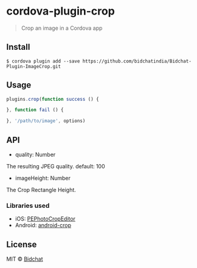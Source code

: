 # cordova-plugin-crop

> Crop an image in a Cordova app


## Install

```
$ cordova plugin add --save https://github.com/bidchatindia/Bidchat-Plugin-ImageCrop.git
```


## Usage

```js
plugins.crop(function success () {

}, function fail () {

}, '/path/to/image', options)
```

## API

 * quality: Number

The resulting JPEG quality. default: 100

 * imageHeight: Number

The Crop Rectangle Height.

### Libraries used

 * iOS: [PEPhotoCropEditor](https://github.com/kishikawakatsumi/PEPhotoCropEditor)
 * Android: [android-crop](https://github.com/jdamcd/android-crop)

## License

MIT © [Bidchat](https://github.com/bidchatindia)